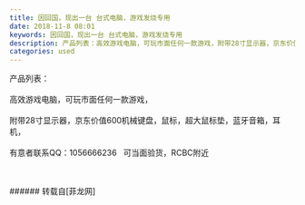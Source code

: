```yaml
---
title: 因回国，现出一台 台式电脑，游戏发烧专用
date: 2018-11-8 08:01
keywords: 因回国，现出一台 台式电脑，游戏发烧专用
description: 产品列表：高效游戏电脑，可玩市面任何一款游戏，附带28寸显示器，京东价值600机械键盘，鼠标，超大鼠标垫，蓝牙音箱，耳机，有意者联系QQ：1056666236   可当面验货，RCBC附近
categories: used
---
```

<td class="t_f" id="postmessage_2235905">

产品列表：<br/>
<br/>
高效游戏电脑，可玩市面任何一款游戏，<br/>
<br/>
附带28寸显示器，京东价值600机械键盘，鼠标，超大鼠标垫，蓝牙音箱，耳机，<br/>
<br/>
有意者联系QQ：1056666236   可当面验货，RCBC附近<br/>
<br/>
<br/>
</td>
###### 转载自[菲龙网]